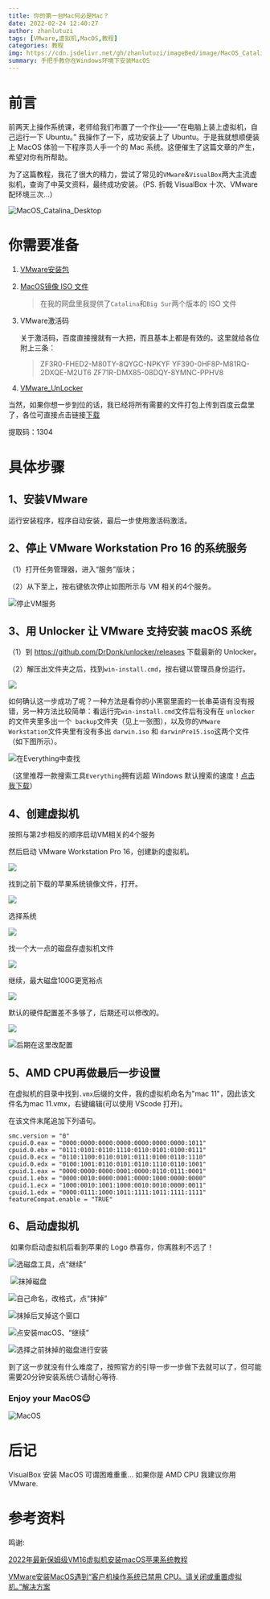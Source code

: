 ```yaml
---
title: 你的第一台Mac何必是Mac？
date: 2022-02-24 12:40:27
author: zhanlutuzi
tags: [VMware,虚拟机,MacOS,教程]
categories: 教程
img: https://cdn.jsdelivr.net/gh/zhanlutuzi/imageBed/image/MacOS_Catalina_Desktop.png
summary: 手把手教你在Windows环境下安装MacOS
---
```


# 前言

​		前两天上操作系统课，老师给我们布置了一个作业——“在电脑上装上虚拟机，自己运行一下 Ubuntu。” 我操作了一下，成功安装上了 Ubuntu。于是我就想顺便装上 MacOS 体验一下程序员人手一个的 Mac 系统。这便催生了这篇文章的产生，希望对你有所帮助。

​		为了这篇教程，我花了很大的精力，尝试了常见的`VMware`&`VisualBox`两大主流虚拟机，查询了中英文资料，最终成功安装。（PS. 折戟 VisualBox 十次、VMware 配环境三次...）

![MacOS_Catalina_Desktop](https://cdn.jsdelivr.net/gh/zhanlutuzi/imageBed/image/MacOS_Catalina_Desktop.png)

# 你需要准备

1. [VMware安装包](https://www.vmware.com/cn/products/workstation-pro/workstation-pro-evaluation.html)

2. [MacOS镜像 ISO 文件]()

   > 在我的网盘里我提供了`Catalina`和`Big Sur`两个版本的 ISO 文件

3. VMware激活码

   关于激活码，百度直接搜就有一大把，而且基本上都是有效的。这里就给各位附上三条：

   >    ZF3R0-FHED2-M80TY-8QYGC-NPKYF
   >    YF390-0HF8P-M81RQ-2DXQE-M2UT6
   >    ZF71R-DMX85-08DQY-8YMNC-PPHV8

4. [VMware_UnLocker](https://github.com/DrDonk/unlocker/releases)

当然，如果你想一步到位的话，我已经将所有需要的文件打包上传到百度云盘里了，各位可直接点击链接[下载](https://pan.baidu.com/s/1l7MVW3mUDPSzbnliPBRaqw?pwd=1304 )

提取码：1304

# 具体步骤

## 1、安装VMware

运行安装程序，程序自动安装，最后一步使用激活码激活。

## 2、停止 VMware Workstation Pro 16 的系统服务

（1）打开任务管理器，进入“服务”版块；

（2）从下至上，按右键依次停止如图所示与 VM 相关的4个服务。

![停止VM服务](https://cdn.jsdelivr.net/gh/zhanlutuzi/imageBed/image/image-20220224150623344.png)

##   3、用 Unlocker 让 VMware 支持安装 macOS 系统

（1）到 https://github.com/DrDonk/unlocker/releases 下载最新的 Unlocker。

（2）解压出文件夹之后，找到`win-install.cmd`，按右键以管理员身份运行。

![](https://cdn.jsdelivr.net/gh/zhanlutuzi/imageBed/image/image-20220224132550731.png)

​		如何确认这一步成功了呢？一种方法是看你的小黑窗里面的一长串英语有没有报错，另一种方法比较简单：看运行完`win-install.cmd`文件后有没有在 `unlocker`的文件夹里多出一个` backup`文件夹（见上一张图），以及你的`VMware Workstation`文件夹里有没有多出 `darwin.iso` 和 `darwinPre15.iso`这两个文件（如下图所示）。

![在Everything中查找](https://cdn.jsdelivr.net/gh/zhanlutuzi/imageBed/image/image-20220224132846085.png)

（这里推荐一款搜索工具`Everything`拥有远超 Windows 默认搜索的速度！[点击我下载](https://github.com/Wox-launcher/Wox/releases/tag/v1.3.524)）

## 4、创建虚拟机

按照与第2步相反的顺序启动VM相关的4个服务

然后启动 VMware Workstation Pro 16，创建新的虚拟机。

![](https://cdn.jsdelivr.net/gh/zhanlutuzi/imageBed/image/image-20220224133336529.png)

找到之前下载的苹果系统镜像文件，打开。

![](https://cdn.jsdelivr.net/gh/zhanlutuzi/imageBed/image/image-20220224133410517.png)

选择系统

![](https://cdn.jsdelivr.net/gh/zhanlutuzi/imageBed/image/image-20220224133440357.png)

找一个大一点的磁盘存虚拟机文件

![](https://cdn.jsdelivr.net/gh/zhanlutuzi/imageBed/image/image-20220224133501865.png)

 继续，最大磁盘100G更宽裕点

![](https://cdn.jsdelivr.net/gh/zhanlutuzi/imageBed/image/image-20220224133529741.png)

默认的硬件配置差不多够了，后期还可以修改的。

![](https://cdn.jsdelivr.net/gh/zhanlutuzi/imageBed/image/image-20220224133613717.png)

![后期在这里改配置](https://cdn.jsdelivr.net/gh/zhanlutuzi/imageBed/image/image-20220224133725154.png)

## 5、AMD CPU再做最后一步设置

在虚拟机的目录中找到`.vmx`后缀的文件，我的虚拟机命名为"mac 11"，因此该文件名为mac 11.vmx，右键编辑(可以使用 VScode 打开)。

在该文件末尾追加下列语句。

```
smc.version = "0"
cpuid.0.eax = "0000:0000:0000:0000:0000:0000:0000:1011"
cpuid.0.ebx = "0111:0101:0110:1110:0110:0101:0100:0111"
cpuid.0.ecx = "0110:1100:0110:0101:0111:0100:0110:1110"
cpuid.0.edx = "0100:1001:0110:0101:0110:1110:0110:1001"
cpuid.1.eax = "0000:0000:0000:0001:0000:0110:0111:0001"
cpuid.1.ebx = "0000:0010:0000:0001:0000:1000:0000:0000"
cpuid.1.ecx = "1000:0010:1001:1000:0010:0010:0000:0011"
cpuid.1.edx = "0000:0111:1000:1011:1111:1011:1111:1111"
featureCompat.enable = "TRUE"
```



## 6、启动虚拟机

​		如果你启动虚拟机后看到苹果的 Logo 恭喜你，你离胜利不远了！

![ 选磁盘工具，点“继续”](https://cdn.jsdelivr.net/gh/zhanlutuzi/imageBed/image/image-20220224134529762.png)

​		![抹掉磁盘](https://cdn.jsdelivr.net/gh/zhanlutuzi/imageBed/image/image-20220224134619582.png)

![自己命名，改格式，点“抹掉”](https://cdn.jsdelivr.net/gh/zhanlutuzi/imageBed/image/image-20220224134648645.png)

![抹掉后叉掉这个窗口](https://cdn.jsdelivr.net/gh/zhanlutuzi/imageBed/image/image-20220224134715160.png)

![点安装macOS、“继续”](https://cdn.jsdelivr.net/gh/zhanlutuzi/imageBed/image/image-20220224134755581.png)

![选择之前抹掉的磁盘进行安装](https://cdn.jsdelivr.net/gh/zhanlutuzi/imageBed/image/image-20220224134830518.png)

到了这一步就没有什么难度了，按照官方的引导一步一步做下去就可以了，但可能需要20分钟安装系统😶请耐心等待.

### Enjoy your MacOS😉

![MacOS](https://cdn.jsdelivr.net/gh/zhanlutuzi/imageBed/image/image-20220224142433087.png)

# 后记

VisualBox 安装 MacOS 可谓困难重重... 如果你是 AMD CPU 我建议你用 VMware.

# 参考资料

鸣谢:

[2022年最新保姆级VM16虚拟机安装macOS苹果系统教程](https://mp.weixin.qq.com/s/eMAgVApZNt98ovbBEly6Pw)

[VMware安装MacOS遇到“客户机操作系统已禁用 CPU。请关闭或重置虚拟机。”解决方案](https://www.jxzssy.top/article/90.html)

